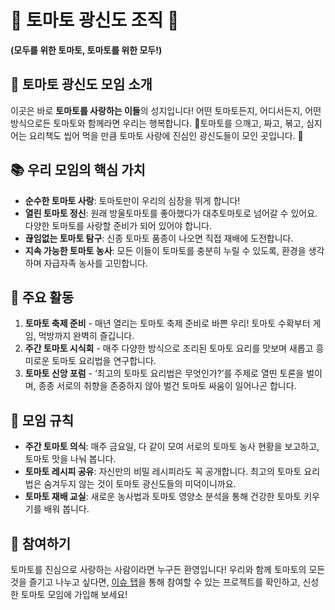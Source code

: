 # 🍅 토마토 광신도 조직 🍅

**(모두를 위한 토마토, 토마토를 위한 모두!)**

## 🌟 토마토 광신도 모임 소개
이곳은 바로 **토마토를 사랑하는 이들**의 성지입니다! 어떤 토마토든지, 어디서든지, 어떤 방식으로든 토마토와 함께라면 우리는 행복합니다. 🍅토마토를 으깨고, 짜고, 볶고, 심지어는 요리책도 씹어 먹을 만큼 토마토 사랑에 진심인 광신도들이 모인 곳입니다. 🍅

## 📚 우리 모임의 핵심 가치
- **순수한 토마토 사랑**: 토마토만이 우리의 심장을 뛰게 합니다!
- **열린 토마토 정신**: 원래 방울토마토를 좋아했다가 대추토마토로 넘어갈 수 있어요. 다양한 토마토를 사랑할 준비가 되어 있어야 합니다.
- **끊임없는 토마토 탐구**: 신종 토마토 품종이 나오면 직접 재배에 도전합니다.
- **지속 가능한 토마토 농사**: 모든 이들이 토마토를 충분히 누릴 수 있도록, 환경을 생각하며 자급자족 농사를 고민합니다.

## 🍅 주요 활동
1. **토마토 축제 준비** - 매년 열리는 토마토 축제 준비로 바쁜 우리! 토마토 수확부터 게임, 먹방까지 완벽히 즐깁니다.
2. **주간 토마토 시식회** - 매주 다양한 방식으로 조리된 토마토 요리를 맛보며 새롭고 흥미로운 토마토 요리법을 연구합니다.
3. **토마토 신앙 포럼** - ‘최고의 토마토 요리법은 무엇인가?’를 주제로 열띤 토론을 벌이며, 종종 서로의 취향을 존중하지 않아 벌건 토마토 싸움이 일어나곤 합니다. 

## 👥 모임 규칙
- **주간 토마토 의식**: 매주 금요일, 다 같이 모여 서로의 토마토 농사 현황을 보고하고, 토마토 맛을 나눠 봅니다.
- **토마토 레시피 공유**: 자신만의 비밀 레시피라도 꼭 공개합니다. 최고의 토마토 요리법은 숨겨두지 않는 것이 토마토 광신도들의 미덕이니까요.
- **토마토 재배 교실**: 새로운 농사법과 토마토 영양소 분석을 통해 건강한 토마토 키우기를 배워 봅니다.

## 🍅 참여하기
토마토를 진심으로 사랑하는 사람이라면 누구든 환영입니다! 우리와 함께 토마토의 모든 것을 즐기고 나누고 싶다면, [이슈 탭](링크)을 통해 참여할 수 있는 프로젝트를 확인하고, 신성한 토마토 모임에 가입해 보세요!
